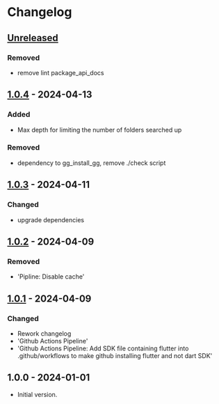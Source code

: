 # Changelog

## [Unreleased]

### Removed

- remove lint package\_api\_docs

## [1.0.4] - 2024-04-13

### Added

- Max depth for limiting the number of folders searched up

### Removed

- dependency to gg\_install\_gg, remove ./check script

## [1.0.3] - 2024-04-11

### Changed

- upgrade dependencies

## [1.0.2] - 2024-04-09

### Removed

- 'Pipline: Disable cache'

## [1.0.1] - 2024-04-09

### Changed

- Rework changelog
- 'Github Actions Pipeline'
- 'Github Actions Pipeline: Add SDK file containing flutter into .github/workflows to make github installing flutter and not dart SDK'

## 1.0.0 - 2024-01-01

- Initial version.

[Unreleased]: https://github.com/inlavigo/gg_project_root/compare/1.0.4...HEAD
[1.0.4]: https://github.com/inlavigo/gg_project_root/compare/1.0.3...1.0.4
[1.0.3]: https://github.com/inlavigo/gg_project_root/compare/1.0.2...1.0.3
[1.0.2]: https://github.com/inlavigo/gg_project_root/compare/1.0.1...1.0.2
[1.0.1]: https://github.com/inlavigo/gg_project_root/compare/1.0.0...1.0.1

